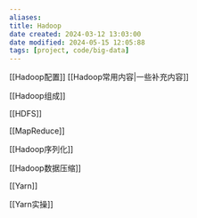 ```yaml
---
aliases: 
title: Hadoop
date created: 2024-03-12 13:03:00
date modified: 2024-05-15 12:05:88
tags: [project, code/big-data]
---
```

 [[Hadoop配置]]
[[Hadoop常用内容|一些补充内容]]

[[Hadoop组成]]

[[HDFS]]

[[MapReduce]]

[[Hadoop序列化]]

[[Hadoop数据压缩]]

[[Yarn]]

[[Yarn实操]]